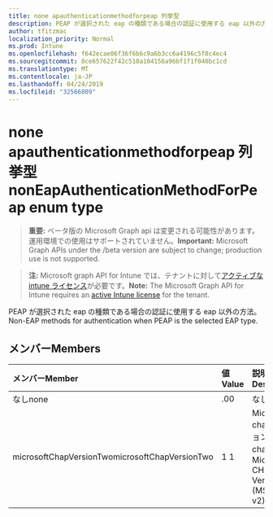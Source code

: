 ```yaml
---
title: none apauthenticationmethodforpeap 列挙型
description: PEAP が選択された eap の種類である場合の認証に使用する eap 以外の方法。
author: tfitzmac
localization_priority: Normal
ms.prod: Intune
ms.openlocfilehash: f642ecae06f36f6b6c9a6b3cc6a4196c5f8c4ec4
ms.sourcegitcommit: 0ce657622f42c510a104156a96bf1f1f040bc1cd
ms.translationtype: MT
ms.contentlocale: ja-JP
ms.lasthandoff: 04/24/2019
ms.locfileid: "32566809"
---
```

# <a name="noneapauthenticationmethodforpeap-enum-type"></a><span data-ttu-id="79a0a-103">none apauthenticationmethodforpeap 列挙型</span><span class="sxs-lookup"><span data-stu-id="79a0a-103">nonEapAuthenticationMethodForPeap enum type</span></span>

> <span data-ttu-id="79a0a-104">**重要:** ベータ版の Microsoft Graph api は変更される可能性があります。運用環境での使用はサポートされていません。</span><span class="sxs-lookup"><span data-stu-id="79a0a-104">**Important:** Microsoft Graph APIs under the /beta version are subject to change; production use is not supported.</span></span>

> <span data-ttu-id="79a0a-105">**注:** Microsoft graph API for Intune では、テナントに対して[アクティブな intune ライセンス](https://go.microsoft.com/fwlink/?linkid=839381)が必要です。</span><span class="sxs-lookup"><span data-stu-id="79a0a-105">**Note:** The Microsoft Graph API for Intune requires an [active Intune license](https://go.microsoft.com/fwlink/?linkid=839381) for the tenant.</span></span>

<span data-ttu-id="79a0a-106">PEAP が選択された eap の種類である場合の認証に使用する eap 以外の方法。</span><span class="sxs-lookup"><span data-stu-id="79a0a-106">Non-EAP methods for authentication when PEAP is the selected EAP type.</span></span>

## <a name="members"></a><span data-ttu-id="79a0a-107">メンバー</span><span class="sxs-lookup"><span data-stu-id="79a0a-107">Members</span></span>
|<span data-ttu-id="79a0a-108">メンバー</span><span class="sxs-lookup"><span data-stu-id="79a0a-108">Member</span></span>|<span data-ttu-id="79a0a-109">値</span><span class="sxs-lookup"><span data-stu-id="79a0a-109">Value</span></span>|<span data-ttu-id="79a0a-110">説明</span><span class="sxs-lookup"><span data-stu-id="79a0a-110">Description</span></span>|
|:---|:---|:---|
|<span data-ttu-id="79a0a-111">なし</span><span class="sxs-lookup"><span data-stu-id="79a0a-111">none</span></span>|<span data-ttu-id="79a0a-112">.0</span><span class="sxs-lookup"><span data-stu-id="79a0a-112">0</span></span>|<span data-ttu-id="79a0a-113">なし</span><span class="sxs-lookup"><span data-stu-id="79a0a-113">None.</span></span>|
|<span data-ttu-id="79a0a-114">microsoftChapVersionTwo</span><span class="sxs-lookup"><span data-stu-id="79a0a-114">microsoftChapVersionTwo</span></span>|<span data-ttu-id="79a0a-115">1 </span><span class="sxs-lookup"><span data-stu-id="79a0a-115">1</span></span>|<span data-ttu-id="79a0a-116">Microsoft chap バージョン 2 (ms-chap v2)。</span><span class="sxs-lookup"><span data-stu-id="79a0a-116">Microsoft CHAP Version 2 (MS-CHAP v2).</span></span>|





